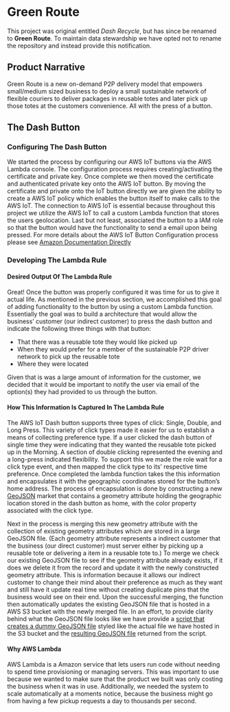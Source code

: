 # Green Route

This project was original entitled *Dash Recycle*, but has since be renamed to **Green Route**. To maintain data stewardship we have opted not to rename the repository and instead provide this notification.

## Product Narrative

Green Route is a new on-demand P2P delivery model that empowers small/medium sized business to deploy a small sustainable network of flexible couriers to deliver packages in reusable totes and later pick up those totes at the customers convenience. All with the press of a button.

## The Dash Button

### Configuring The Dash Button

We started the process by configuring our AWS IoT buttons via the AWS Lambda console. The configuration process requires creating/activating the certificate and private key. Once complete we then moved the certificate and authenticated private key onto the AWS IoT button. By moving the certificate and private onto the IoT button directly we are given the ability to create a AWS IoT policy which enables the button itself to make calls to the AWS IoT. The connection to AWS IoT is essential because throughout this project we utilize the AWS IoT to call a custom Lambda function that stores the users geolocation. Last but not least, associated the button to a IAM role so that the button would have the functionality to send a email upon being pressed. For more details about the AWS IoT Button Configuration process please see [Amazon Documentation Directly](https://docs.aws.amazon.com/iot/latest/developerguide/iot-button-quickstart.html)

### Developing The Lambda Rule

#### Desired Output Of The Lambda Rule
Great! Once the button was properly configured it was time for us to give it actual life. As mentioned in the previous section, we accomplished this goal of adding functionality to the button by using a custom Lambda function. Essentially the goal was to build a architecture that would allow the business’ customer (our indirect customer) to press the dash button and indicate the following three things with that button:
* That there was a reusable tote they would like picked up
* When they would prefer for a member of the sustainable P2P driver network to pick up the reusable tote
* Where they were located

Given that is was a large amount of information for the customer, we decided that it would be important to notify the user via email of the option(s) they had provided to us through the button.

#### How This Information Is Captured In The Lambda Rule
The AWS IoT Dash button supports three types of click: Single, Double, and Long Press. This variety of click types made it easier for us to establish a means of collecting preference type. If a user clicked the dash button of single time they were indicating that they wanted the reusable tote picked up in the Morning. A section of double clicking represented the evening and a long-press indicated flexibility. To support this we made the role wait for a click type event, and then mapped the click type to its’ respective time preference. Once completed the lambda function takes the this information and encapsulates it with the geographic coordinates stored for the button’s home address. The process of encapsulation is done by constructing a new [GeoJSON](https://en.wikipedia.org/wiki/GeoJSON) market that contains a geometry attribute holding the geographic location stored in the dash button as home, with the color property associated with the click type.

Next in the process is merging this new geometry attribute with the collection of existing geometry attributes which are stored in a large GeoJSON file. (Each geometry attribute represents a indirect customer that the business (our direct customer) must server either by picking up a reusable tote or delivering a item in a reusable tote to.) To merge we check our existing GeoJSON file to see if the geometry attribute already exists, if it does we delete it from the record and update it with the newly constructed geometry attribute. This is information because it allows our indirect customer to change their mind about their preference as much as they want and still have it update real time without creating duplicate pins that the business would see on their end. Upon the successful merging, the function then automatically updates the existing GeoJSON file that is hosted in a AWS S3 bucket with the newly merged file. In an effort, to provide clarity behind what the GeoJSON file looks like we have provide a [script that creates a dummy GeoJSON file](https://github.com/CMine/Dash_Recycle/blob/master/GeoJson/generateGeoJSON.py) styled like the actual file we have hosted in the S3 bucket and the [resulting GeoJSON file](https://github.com/CMine/Dash_Recycle/blob/master/GeoJson/pickups.geojson) returned from the script.  


#### Why AWS Lambda 
AWS Lambda is a Amazon service that lets users run code without needing to spend time provisioning or managing servers. This was important to use because we wanted to make sure that the product we built was only costing the business when it was in use. Additionally, we needed the system to scale automatically at a moments notice, because the business might go from having a few pickup requests a day to thousands per second. 
